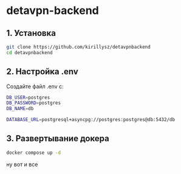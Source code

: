 # detavpn-backend
## 1. Установка
```bash
git clone https://github.com/kirillysz/detavpnbackend
cd detavpnbackend
```
## 2. Настройка .env
Создайте файл .env с:
```bash
DB_USER=postgres
DB_PASSWORD=postgres
DB_NAME=db

DATABASE_URL=postgresql+asyncpg://postgres:postgres@db:5432/db
```

## 3. Развертывание докера
```bash
docker compose up -d
```

ну вот и все
